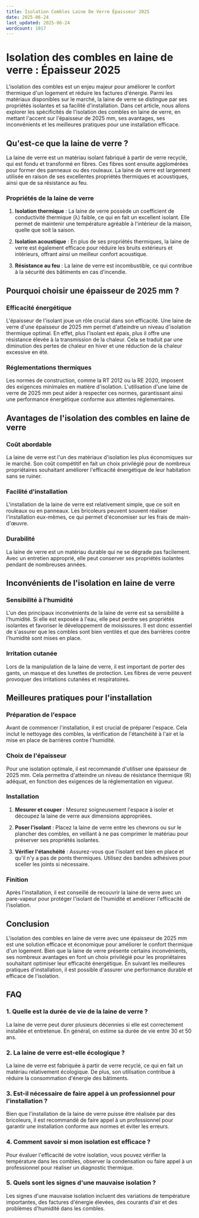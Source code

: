 ```yaml
---
title: Isolation Combles Laine De Verre Épaisseur 2025
date: 2025-06-24
last_updated: 2025-06-24
wordcount: 1017
---
```


# Isolation des combles en laine de verre : Épaisseur 2025

L'isolation des combles est un enjeu majeur pour améliorer le confort thermique d'un logement et réduire les factures d'énergie. Parmi les matériaux disponibles sur le marché, la laine de verre se distingue par ses propriétés isolantes et sa facilité d'installation. Dans cet article, nous allons explorer les spécificités de l'isolation des combles en laine de verre, en mettant l'accent sur l'épaisseur de 2025 mm, ses avantages, ses inconvénients et les meilleures pratiques pour une installation efficace.

## Qu'est-ce que la laine de verre ?

La laine de verre est un matériau isolant fabriqué à partir de verre recyclé, qui est fondu et transformé en fibres. Ces fibres sont ensuite agglomérées pour former des panneaux ou des rouleaux. La laine de verre est largement utilisée en raison de ses excellentes propriétés thermiques et acoustiques, ainsi que de sa résistance au feu.

### Propriétés de la laine de verre

1. **Isolation thermique** : La laine de verre possède un coefficient de conductivité thermique (λ) faible, ce qui en fait un excellent isolant. Elle permet de maintenir une température agréable à l'intérieur de la maison, quelle que soit la saison.

2. **Isolation acoustique** : En plus de ses propriétés thermiques, la laine de verre est également efficace pour réduire les bruits extérieurs et intérieurs, offrant ainsi un meilleur confort acoustique.

3. **Résistance au feu** : La laine de verre est incombustible, ce qui contribue à la sécurité des bâtiments en cas d'incendie.

## Pourquoi choisir une épaisseur de 2025 mm ?

### Efficacité énergétique

L'épaisseur de l'isolant joue un rôle crucial dans son efficacité. Une laine de verre d'une épaisseur de 2025 mm permet d'atteindre un niveau d'isolation thermique optimal. En effet, plus l'isolant est épais, plus il offre une résistance élevée à la transmission de la chaleur. Cela se traduit par une diminution des pertes de chaleur en hiver et une réduction de la chaleur excessive en été.

### Réglementations thermiques

Les normes de construction, comme la RT 2012 ou la RE 2020, imposent des exigences minimales en matière d'isolation. L'utilisation d'une laine de verre de 2025 mm peut aider à respecter ces normes, garantissant ainsi une performance énergétique conforme aux attentes réglementaires.

## Avantages de l'isolation des combles en laine de verre

### Coût abordable

La laine de verre est l'un des matériaux d'isolation les plus économiques sur le marché. Son coût compétitif en fait un choix privilégié pour de nombreux propriétaires souhaitant améliorer l'efficacité énergétique de leur habitation sans se ruiner.

### Facilité d'installation

L'installation de la laine de verre est relativement simple, que ce soit en rouleaux ou en panneaux. Les bricoleurs peuvent souvent réaliser l'installation eux-mêmes, ce qui permet d'économiser sur les frais de main-d'œuvre.

### Durabilité

La laine de verre est un matériau durable qui ne se dégrade pas facilement. Avec un entretien approprié, elle peut conserver ses propriétés isolantes pendant de nombreuses années.

## Inconvénients de l'isolation en laine de verre

### Sensibilité à l'humidité

L'un des principaux inconvénients de la laine de verre est sa sensibilité à l'humidité. Si elle est exposée à l'eau, elle peut perdre ses propriétés isolantes et favoriser le développement de moisissures. Il est donc essentiel de s'assurer que les combles sont bien ventilés et que des barrières contre l'humidité sont mises en place.

### Irritation cutanée

Lors de la manipulation de la laine de verre, il est important de porter des gants, un masque et des lunettes de protection. Les fibres de verre peuvent provoquer des irritations cutanées et respiratoires.

## Meilleures pratiques pour l'installation

### Préparation de l'espace

Avant de commencer l'installation, il est crucial de préparer l'espace. Cela inclut le nettoyage des combles, la vérification de l'étanchéité à l'air et la mise en place de barrières contre l'humidité.

### Choix de l'épaisseur

Pour une isolation optimale, il est recommandé d'utiliser une épaisseur de 2025 mm. Cela permettra d'atteindre un niveau de résistance thermique (R) adéquat, en fonction des exigences de la réglementation en vigueur.

### Installation

1. **Mesurer et couper** : Mesurez soigneusement l'espace à isoler et découpez la laine de verre aux dimensions appropriées.
   
2. **Poser l'isolant** : Placez la laine de verre entre les chevrons ou sur le plancher des combles, en veillant à ne pas comprimer le matériau pour préserver ses propriétés isolantes.

3. **Vérifier l'étanchéité** : Assurez-vous que l'isolant est bien en place et qu'il n'y a pas de ponts thermiques. Utilisez des bandes adhésives pour sceller les joints si nécessaire.

### Finition

Après l'installation, il est conseillé de recouvrir la laine de verre avec un pare-vapeur pour protéger l'isolant de l'humidité et améliorer l'efficacité de l'isolation.

## Conclusion

L'isolation des combles en laine de verre avec une épaisseur de 2025 mm est une solution efficace et économique pour améliorer le confort thermique d'un logement. Bien que la laine de verre présente certains inconvénients, ses nombreux avantages en font un choix privilégié pour les propriétaires souhaitant optimiser leur efficacité énergétique. En suivant les meilleures pratiques d'installation, il est possible d'assurer une performance durable et efficace de l'isolation.

## FAQ

### 1. Quelle est la durée de vie de la laine de verre ?

La laine de verre peut durer plusieurs décennies si elle est correctement installée et entretenue. En général, on estime sa durée de vie entre 30 et 50 ans.

### 2. La laine de verre est-elle écologique ?

La laine de verre est fabriquée à partir de verre recyclé, ce qui en fait un matériau relativement écologique. De plus, son utilisation contribue à réduire la consommation d'énergie des bâtiments.

### 3. Est-il nécessaire de faire appel à un professionnel pour l'installation ?

Bien que l'installation de la laine de verre puisse être réalisée par des bricoleurs, il est recommandé de faire appel à un professionnel pour garantir une installation conforme aux normes et éviter les erreurs.

### 4. Comment savoir si mon isolation est efficace ?

Pour évaluer l'efficacité de votre isolation, vous pouvez vérifier la température dans les combles, observer la condensation ou faire appel à un professionnel pour réaliser un diagnostic thermique.

### 5. Quels sont les signes d'une mauvaise isolation ?

Les signes d'une mauvaise isolation incluent des variations de température importantes, des factures d'énergie élevées, des courants d'air et des problèmes d'humidité dans les combles.